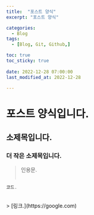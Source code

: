 ```yaml
---
title:  "포스트 양식" 
excerpt: "포스트 양식"

categories:
  - Blog
tags:
  - [Blog, Git, Github,]

toc: true
toc_sticky: true
 
date: 2022-12-28 07:00:00
last_modified_at: 2022-12-28

---
```



# 포스트 양식입니다.
## 소제목입니다.
### 더 작은 소제목입니다.
> 인용문.<br><br>  
```cpp
코드.
```
<br>
> [링크.](https://google.com) <br><br>

